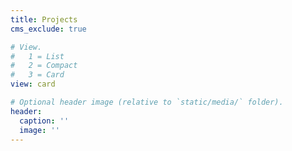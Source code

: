 ```yaml
---
title: Projects
cms_exclude: true

# View.
#   1 = List
#   2 = Compact
#   3 = Card
view: card

# Optional header image (relative to `static/media/` folder).
header:
  caption: ''
  image: ''
---
```

